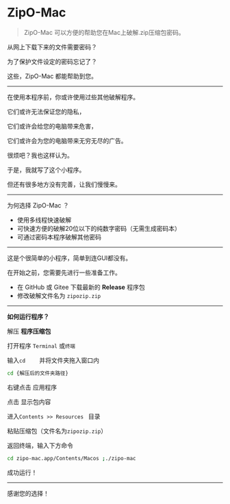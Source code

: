 # ZipO-Mac

> ZipO-Mac 可以方便的帮助您在Mac上破解.zip压缩包密码。

从网上下载下来的文件需要密码？

为了保护文件设定的密码忘记了？

这些，ZipO-Mac 都能帮助到您。

***

在使用本程序前，你或许使用过些其他破解程序。

它们或许无法保证您的隐私，

它们或许会给您的电脑带来危害，

它们或许会为您的电脑带来无穷无尽的广告。

很烦吧？我也这样认为。

于是，我就写了这个小程序。

但还有很多地方没有完善，让我们慢慢来。

***

为何选择 ZipO-Mac ？

- 使用多线程快速破解
- 可快速方便的破解20位以下的纯数字密码（无需生成密码本）
- 可通过密码本程序破解其他密码

***

这是个很简单的小程序，简单到连GUI都没有。

在开始之前，您需要先进行一些准备工作。

- 在 GitHub 或 Gitee 下载最新的 **Release** 程序包
- 修改破解文件名为 `zipozip.zip` 

***

**如何运行程序？**

解压 **程序压缩包**

打开程序 `Terminal` 或`终端`

输入`cd    ` 并将文件夹拖入窗口内

```bash
cd {解压后的文件夹路径}
```

右键点击 应用程序

点击 显示包内容

进入`Contents >> Resources ` 目录

粘贴压缩包（文件名为`zipozip.zip`）

返回终端，输入下方命令

```bash
cd zipo-mac.app/Contents/Macos ;./zipo-mac 
```

成功运行！

***

感谢您的选择！





